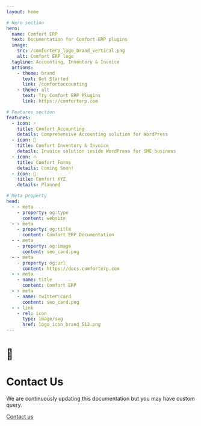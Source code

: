 ```yaml
---
layout: home

# Hero section
hero:
  name: Comfort ERP
  text: Documentation for Comfort ERP plugins
  image:
    src: /comforterp_logo_brand_vertical.png
    alt: Comfort ERP logo
  tagline: Accounting, Inventory & Invoice
  actions:
    - theme: brand
      text: Get Started
      link: /comfortaccounting
    - theme: alt
      text: Try Comfort ERP Plugins
      link: https://comforterp.com

# Features section
features:
  - icon: ⚡️
    title: Comfort Accounting
    details: Comprehensive Accounting solution for WordPress
  - icon: 🎉
    title: Comfort Inventory & Invoice
    details: Invoice solution inside WordPress for SME business
  - icon: 🔥
    title: Comfort Forms
    details: Coming Soon!
  - icon: 🎀
    title: Comfort XYZ
    details: Planned

# Meta property
head:
  - - meta
    - property: og:type
      content: website
  - - meta
    - property: og:title
      content: Comfort ERP Documentation
  - - meta
    - property: og:image
      content: seo_card.png
  - - meta
    - property: og:url
      content: https://docs.comforterp.com
  - - meta
    - name: title
      content: Comfort ERP
  - - meta
    - name: twitter:card
      content: seo_card.png
  - - link
    - rel: icon
      type: image/svg
      href: logo_icon_brand_512.png
---
```


<!-- Custom home layout -->
<div class="custom-layout custom-layout-1">
  <h1>🏀</h1>
  <h1>Contact Us</h1>
  <p>We are continuously updating this documentation but you may have custom query.</p>
  <a href="https://comforterp.com/contact-us" target="_blank" class="btn">Contact us</a>
</div>
